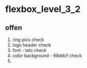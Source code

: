 # flexbox_level_3_2

## offen

1. ring pics check
2. logo header check
3. font - lato check
4. color background - 98ddcf check
5. 
